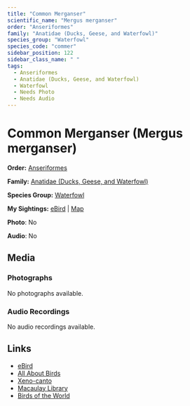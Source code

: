 ```yaml
---
title: "Common Merganser"
scientific_name: "Mergus merganser"
order: "Anseriformes"
family: "Anatidae (Ducks, Geese, and Waterfowl)"
species_group: "Waterfowl"
species_code: "commer"
sidebar_position: 122
sidebar_class_name: " "
tags: 
  - Anseriformes
  - Anatidae (Ducks, Geese, and Waterfowl)
  - Waterfowl
  - Needs Photo
  - Needs Audio
---
```


# Common Merganser (Mergus merganser)

**Order:** [Anseriformes](/tags/anseriformes)

**Family:** [Anatidae (Ducks, Geese, and Waterfowl)](/tags/anatidae-ducks-geese-and-waterfowl)

**Species Group:** [Waterfowl](/tags/waterfowl)

**My Sightings:** [eBird](https://ebird.org/lifelist?r=world&time=life&spp=commer) | [Map](/map?species_code=commer)

**Photo**: No 

**Audio**: No

## Media
### Photographs
No photographs available.

### Audio Recordings
No audio recordings available.

## Links
* [eBird](https://ebird.org/species/commer) 
* [All About Birds](https://www.allaboutbirds.org/guide/commer) 
* [Xeno-canto](https://www.xeno-canto.org/species/mergus-merganser) 
* [Macaulay Library](https://search.macaulaylibrary.org/catalog?taxonCode=commer&sort=rating_rank_desc)
* [Birds of the World](https://birdsoftheworld.org/bow/species/commer)
